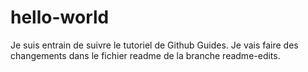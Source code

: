 # hello-world
Je suis entrain de suivre le tutoriel de Github Guides.
Je vais  faire des changements dans le fichier readme de la branche readme-edits.
